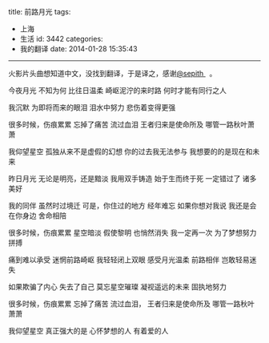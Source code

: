 title: 前路月光
tags:
  - 上海
  - 生活
id: 3442
categories:
  - 我的翻译
date: 2014-01-28 15:35:43
---

火影片头曲想知道中文，没找到翻译，于是译之，感谢[@sepith ](http://weibo.com/u/1095659682)  。

今夜月光
不知为何
比往日温柔
崎岖泥泞的来时路
何时才能有同行之人

我沉默
为即将而来的眼泪
泪水中努力
悲伤着变得更强

很多时候，伤痕累累
忘掉了痛苦
流过血泪
王者归来是使命所及
哪管一路秋叶萧萧

我仰望星空
孤独从来不是虚假的幻想
你的过去我无法参与
我想要的的是现在和未来

昨日月光
无论是明亮，还是黯淡
我用双手铸造
始于生而终于死
一定错过了
诸多美好

我的同伴
虽然时过境迁
可是，你住过的地方
经年难忘
如果你想对我说
我还是会在你身边
舍命相陪

很多时候，伤痕累累
星空暗淡
假使黎明
也悄然消失
我一定再一次
为了梦想努力拼搏

痛到难以承受
迷惘前路崎岖
我轻轻闭上双眼
感受月光温柔
前路相伴
岂敢轻易迷失

如果欺骗了内心
失去了自己
莫忘星空璀璨
凝视遥远的未来
固执地努力

很多时候，伤痕累累
忘掉了痛苦
流过血泪，
王者归来是使命所及
哪管一路秋叶萧萧

我仰望星空
真正强大的是
心怀梦想的人
有着爱的人